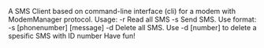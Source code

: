 A SMS Client based on command-line interface (cli) for a modem with ModemManager protocol.
Usage:
  -r   Read all SMS
  -s   Send SMS. Use format: -s [phonenumber] [message]
  -d   Delete all SMS. Use -d [number] to delete a spesific SMS with ID number
Have fun!
